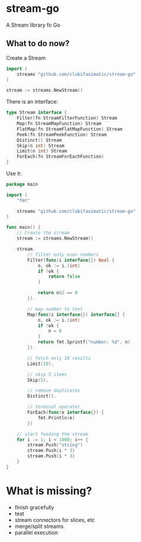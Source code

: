 # stream-go

A Stream library fo Go

## What to do now?

Create a Stream
```go
import (
	streams "github.com/clubifaximatic/stream-go"
)

stream := streams.NewStream()
```

There is an interface:
```go
type Stream interface {
	Filter(fn StreamFilterFunction) Stream
	Map(fn StreamMapFunction) Stream
	FlatMap(fn StreamFlatMapFunction) Stream
	Peek(fn StreamPeekFunction) Stream
	Distinct() Stream
	Skip(n int) Stream
	Limit(n int) Stream
	ForEach(fn StreamForEachFunction)
}
```

Use it:
```go
package main

import (
	"fmt"

	streams "github.com/clubifaximatic/stream-go"
)

func main() {
	// Create the stream
	stream := streams.NewStream()

	stream.
		// filter only even numbers
		Filter(func(i interface{}) bool {
			n, ok := i.(int)
			if !ok {
				return false
			}

			return n%2 == 0
		}).

		// map number to text
		Map(func(i interface{}) interface{} {
			n, ok := i.(int)
			if !ok {
				n = 0
			}
			return fmt.Sprintf("number: %d", n)
		}).

		// fetch only 10 results
		Limit(10).

		// skip 5 items
		Skip(5).

		// remove duplicates
		Distinct().

		// terminal operator
		ForEach(func(e interface{}) {
			fmt.Println(e)
		})

	// start feeding the stream
	for i := 1; i < 1000; i++ {
		stream.Push("string")
		stream.Push(i * 3)
		stream.Push(i * 3)
	}
}
```


# What is missing?

* finish gracefully
* test
* stream connectors for slices, etc
* merge/split streams
* parallel execution
